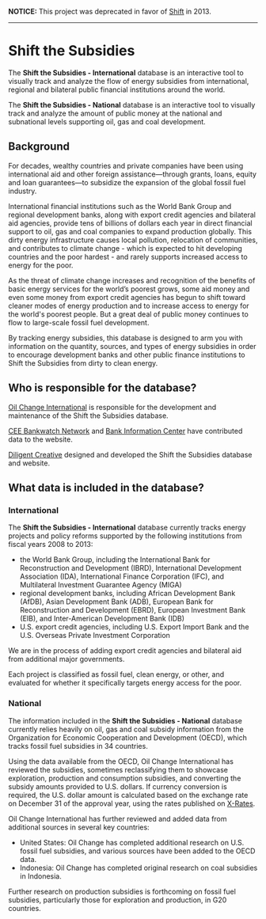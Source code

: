 __NOTICE:__ This project was deprecated in favor of [Shift](https://github.com/stanleyjones/shift) in 2013.

---

# Shift the Subsidies

The __Shift the Subsidies - International__ database is an interactive tool to visually track and analyze the flow of energy subsidies from international, regional and bilateral public financial institutions around the world.

The __Shift the Subsidies - National__ database is an interactive tool to visually track and analyze the amount of public money at the national and subnational levels supporting oil, gas and coal development.

## Background

For decades, wealthy countries and private companies have been using international aid and other foreign assistance—through grants, loans, equity and loan guarantees—to subsidize the expansion of the global fossil fuel industry.

International financial institutions such as the World Bank Group and regional development banks, along with export credit agencies and bilateral aid agencies, provide tens of billions of dollars each year in direct financial support to oil, gas and coal companies to expand production globally. This dirty energy infrastructure causes local pollution, relocation of communities, and contributes to climate change - which is expected to hit developing countries and the poor hardest - and rarely supports increased access to energy for the poor.

As the threat of climate change increases and recognition of the benefits of basic energy services for the world’s poorest grows, some aid money and even some money from export credit agencies has begun to shift toward cleaner modes of energy production and to increase access to energy for the world's poorest people. But a great deal of public money continues to flow to large-scale fossil fuel development.

By tracking energy subsidies, this database is designed to arm you with information on the quantity, sources, and types of energy subsidies in order to encourage development banks and other public finance institutions to Shift the Subsidies from dirty to clean energy.

## Who is responsible for the database?

[Oil Change International](http://www.priceofoil.org) is responsible for the development and maintenance of the Shift the Subsidies database.

[CEE Bankwatch Network](http://bankwatch.org) and [Bank Information Center](http://www.bicusa.org) have contributed data to the website.

[Diligent Creative](http://staydiligent.com) designed and developed the Shift the Subsidies database and website.

## What data is included in the database?

### International

The __Shift the Subsidies - International__ database currently tracks energy projects and policy reforms supported by the following institutions from fiscal years 2008 to 2013:

- the World Bank Group, including the International Bank for Reconstruction and Development (IBRD), International Development Association (IDA), International Finance Corporation (IFC), and Multilateral Investment Guarantee Agency (MIGA)
- regional development banks, including African Development Bank (AfDB), Asian Development Bank (ADB), European Bank for Reconstruction and Development (EBRD), European Investment Bank (EIB), and Inter-American Development Bank (IDB)
- U.S. export credit agencies, including U.S. Export Import Bank and the U.S. Overseas Private Investment Corporation

We are in the process of adding export credit agencies and bilateral aid from additional major governments.

Each project is classified as fossil fuel, clean energy, or other, and evaluated for whether it specifically targets energy access for the poor.

### National

The information included in the __Shift the Subsidies - National__ database currently relies heavily on oil, gas and coal subsidy information from the Organization for Economic Cooperation and Development (OECD), which tracks fossil fuel subsidies in 34 countries.

Using the data available from the OECD, Oil Change International has reviewed the subsidies, sometimes reclassifying them to showcase exploration, production and consumption subsidies, and converting the subsidy amounts provided to U.S. dollars. If currency conversion is required, the U.S. dollar amount is calculated based on the exchange rate on December 31 of the approval year, using the rates published on [X-Rates](http://www.x-rates.com/historical/).

Oil Change International has further reviewed and added data from additional sources in several key countries:

- United States: Oil Change has completed additional research on U.S. fossil fuel subsidies, and various sources have been added to the OECD data.
- Indonesia: Oil Change has completed original research on coal subsidies in Indonesia.

Further research on production subsidies is forthcoming on fossil fuel subsidies, particularly those for exploration and production, in G20 countries.
